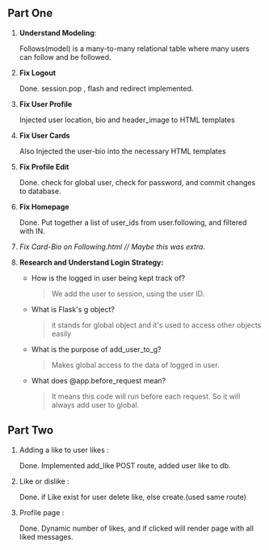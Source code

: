 ## Part One

1. **Understand Modeling**:

    Follows(model) is a many-to-many relational table where many users can follow and be followed.

2. **Fix Logout**

    Done. session.pop , flash and redirect implemented.

3. **Fix User Profile**

    Injected user location, bio and header_image to HTML templates

4. **Fix User Cards**

    Also Injected the user-bio into the necessary HTML templates

5. **Fix Profile Edit**

    Done.  check for global user, check for password, and commit changes to database.

6. **Fix Homepage**

    Done. Put together a list of user_ids from user.following, and filtered with IN.


7. *Fix Card-Bio on Following.html // Maybe this was extra.*

8. **Research and Understand Login Strategy:**
    - How is the logged in user being kept track of?
  
        > We add the user to session, using the user ID.

    - What is Flask's g object?
        > it stands for global object and it's used to access other objects easily
    
    - What is the purpose of add_user_to_g?
        > Makes global access to the data of logged in user.
    
    - What does @app.before_request mean?
        > It means this code will run before each request. So it will always add user to global.

## Part Two

1. Adding a like to user likes :  
    
    Done. Implemented add_like POST route, added user like to db.

2. Like or dislike :
   
   Done. if Like exist for user delete like, else create.(used same route)

3. Profile page :
   
   Done. Dynamic number of likes, and if clicked will render page with all liked messages.
